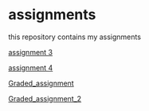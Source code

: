 # assignments
this repository contains my assignments

[assignment 3](https://github.com/bram17/assignments/blob/master/assignment3.ipynb)

[assignment 4](https://github.com/bram17/assignments/blob/master/assignment4.ipynb)

[Graded_assignment](https://github.com/bram17/assignments/blob/master/Graded_assignment1%20(2)%20(3).ipynb) 

[Graded_assignment_2](https://github.com/bram17/assignments/blob/master/Graded_assignment_2%20(3)%20(2).ipynb)
